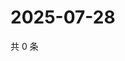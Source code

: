 # 2025-07-28

共 0 条

<!-- BEGIN ZHIHUVIDEO -->
<!-- 最后更新时间 Mon Jul 28 2025 23:14:13 GMT+0800 (China Standard Time) -->

<!-- END ZHIHUVIDEO -->
